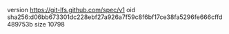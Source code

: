 version https://git-lfs.github.com/spec/v1
oid sha256:d06bb673301dc228ebf27a926a7f59c8f6bf17ce38fa5296fe666cffd489753b
size 10798
